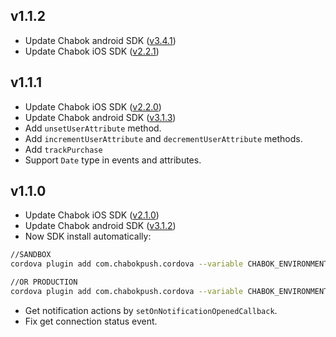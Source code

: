 ## v1.1.2
- Update Chabok android SDK ([v3.4.1](https://github.com/chabok-io/chabok-client-android/releases/tag/v3.4.1))
- Update Chabok iOS SDK ([v2.2.1](https://github.com/chabok-io/chabok-client-ios/releases/tag/v2.2.1))

## v1.1.1
- Update Chabok iOS SDK ([v2.2.0](https://github.com/chabok-io/chabok-client-ios/releases/tag/v2.2.0))
- Update Chabok android SDK ([v3.1.3](https://github.com/chabok-io/chabok-client-android/releases/tag/v3.1.3))
- Add `unsetUserAttribute` method.
- Add `incrementUserAttribute` and `decrementUserAttribute` methods.
- Add `trackPurchase`
- Support `Date` type in events and attributes.  

## v1.1.0
- Update Chabok iOS SDK ([v2.1.0](https://github.com/chabok-io/chabok-client-ios/releases/tag/v2.1.0))
- Update Chabok android SDK ([v3.1.2](https://github.com/chabok-io/chabok-client-android/releases/tag/v3.1.2))
- Now SDK install automatically:
``` bash
//SANDBOX
cordova plugin add com.chabokpush.cordova --variable CHABOK_ENVIRONMENT=SANDBOX

//OR PRODUCTION
cordova plugin add com.chabokpush.cordova --variable CHABOK_ENVIRONMENT=PRODUCTION
```
- Get notification actions by `setOnNotificationOpenedCallback`.
- Fix get connection status event.
